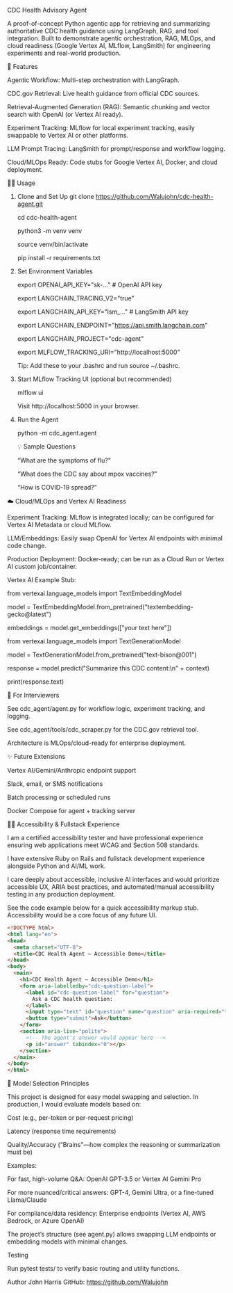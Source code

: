 CDC Health Advisory Agent

A proof-of-concept Python agentic app for retrieving and summarizing authoritative CDC health guidance using LangGraph, RAG, and tool integration.
Built to demonstrate agentic orchestration, RAG, MLOps, and cloud readiness (Google Vertex AI, MLflow, LangSmith) for engineering experiments and real-world production.

🚀 Features

Agentic Workflow: Multi-step orchestration with LangGraph.

CDC.gov Retrieval: Live health guidance from official CDC sources.

Retrieval-Augmented Generation (RAG): Semantic chunking and vector search with OpenAI (or Vertex AI ready).

Experiment Tracking: MLflow for local experiment tracking, easily swappable to Vertex AI or other platforms.

LLM Prompt Tracing: LangSmith for prompt/response and workflow logging.

Cloud/MLOps Ready: Code stubs for Google Vertex AI, Docker, and cloud deployment.

🏃‍♂️ Usage
  1. Clone and Set Up
      git clone https://github.com/Walujohn/cdc-health-agent.git
    
      cd cdc-health-agent
      
      python3 -m venv venv
      
      source venv/bin/activate
      
      pip install -r requirements.txt
  
  3. Set Environment Variables

      export OPENAI_API_KEY="sk-..." # OpenAI API key
      
      export LANGCHAIN_TRACING_V2="true"
      
      export LANGCHAIN_API_KEY="lsm_..." # LangSmith API key
      
      export LANGCHAIN_ENDPOINT="https://api.smith.langchain.com"
      
      export LANGCHAIN_PROJECT="cdc-agent"
      
      export MLFLOW_TRACKING_URI="http://localhost:5000" 
      
      Tip: Add these to your .bashrc and run source ~/.bashrc.
  
  5. Start MLflow Tracking UI (optional but recommended)
  
      mlflow ui
  
      Visit http://localhost:5000 in your browser.
  
  6. Run the Agent
     
      python -m cdc_agent.agent
  
     💡 Sample Questions
      
      “What are the symptoms of flu?”
      
      “What does the CDC say about mpox vaccines?”
      
      “How is COVID-19 spread?”

☁️ Cloud/MLOps and Vertex AI Readiness

Experiment Tracking: MLflow is integrated locally; can be configured for Vertex AI Metadata or cloud MLflow.

LLM/Embeddings: Easily swap OpenAI for Vertex AI endpoints with minimal code change.

Production Deployment: Docker-ready; can be run as a Cloud Run or Vertex AI custom job/container.

Vertex AI Example Stub:

  from vertexai.language_models import TextEmbeddingModel
  
  model = TextEmbeddingModel.from_pretrained("textembedding-gecko@latest")
  
  embeddings = model.get_embeddings(["your text here"])
  
  from vertexai.language_models import TextGenerationModel
  
  model = TextGenerationModel.from_pretrained("text-bison@001")
  
  response = model.predict("Summarize this CDC content:\n" + context)
  
  print(response.text)

📝 For Interviewers

See cdc_agent/agent.py for workflow logic, experiment tracking, and logging.

See cdc_agent/tools/cdc_scraper.py for the CDC.gov retrieval tool.

Architecture is MLOps/cloud-ready for enterprise deployment.

✨ Future Extensions

Vertex AI/Gemini/Anthropic endpoint support

Slack, email, or SMS notifications

Batch processing or scheduled runs

Docker Compose for agent + tracking server

👩‍💻 Accessibility & Fullstack Experience

I am a certified accessibility tester and have professional experience ensuring web applications meet WCAG and Section 508 standards.

I have extensive Ruby on Rails and fullstack development experience alongside Python and AI/ML work.

I care deeply about accessible, inclusive AI interfaces and would prioritize accessible UX, ARIA best practices, and automated/manual accessibility testing in any production deployment.

See the code example below for a quick accessibility markup stub.
Accessibility would be a core focus of any future UI.

```html
<!DOCTYPE html>
<html lang="en">
<head>
  <meta charset="UTF-8">
  <title>CDC Health Agent – Accessible Demo</title>
</head>
<body>
  <main>
    <h1>CDC Health Agent – Accessible Demo</h1>
    <form aria-labelledby="cdc-question-label">
      <label id="cdc-question-label" for="question">
        Ask a CDC health question:
      </label>
      <input type="text" id="question" name="question" aria-required="true" />
      <button type="submit">Ask</button>
    </form>
    <section aria-live="polite">
      <!-- The agent's answer would appear here -->
      <p id="answer" tabindex="0"></p>
    </section>
  </main>
</body>
</html>
```

🧠 Model Selection Principles

This project is designed for easy model swapping and selection.
In production, I would evaluate models based on:

Cost (e.g., per-token or per-request pricing)

Latency (response time requirements)

Quality/Accuracy (“Brains”—how complex the reasoning or summarization must be)

Examples:

For fast, high-volume Q&A: OpenAI GPT-3.5 or Vertex AI Gemini Pro

For more nuanced/critical answers: GPT-4, Gemini Ultra, or a fine-tuned Llama/Claude

For compliance/data residency: Enterprise endpoints (Vertex AI, AWS Bedrock, or Azure OpenAI)

The project’s structure (see agent.py) allows swapping LLM endpoints or embedding models with minimal changes.

Testing

Run pytest tests/ to verify basic routing and utility functions.

Author
John Harris
GitHub: https://github.com/Walujohn



